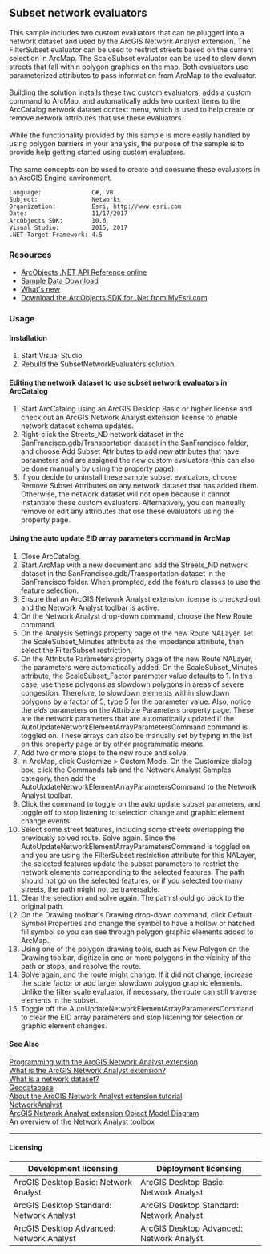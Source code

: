 ## Subset network evaluators

  <div xmlns="http://www.w3.org/1999/xhtml" xmlns:my="http://schemas.microsoft.com/office/infopath/2003/myXSD/2006-02-10T23:25:53">This sample includes two custom evaluators that can be plugged into a network dataset and used by the ArcGIS Network Analyst extension. The FilterSubset evaluator can be used to restrict streets based on the current selection in ArcMap. The ScaleSubset evaluator can be used to slow down streets that fall within polygon graphics on the map. Both evaluators use parameterized attributes to pass information from ArcMap to the evaluator. </div>
  <div xmlns="http://www.w3.org/1999/xhtml" xmlns:my="http://schemas.microsoft.com/office/infopath/2003/myXSD/2006-02-10T23:25:53"> </div>
  <div xmlns="http://www.w3.org/1999/xhtml" xmlns:my="http://schemas.microsoft.com/office/infopath/2003/myXSD/2006-02-10T23:25:53">Building the solution installs these two custom evaluators, adds a custom command to ArcMap, and automatically adds two context items to the ArcCatalog network dataset context menu, which is used to help create or remove network attributes that use these evaluators.</div>
  <div xmlns="http://www.w3.org/1999/xhtml" xmlns:my="http://schemas.microsoft.com/office/infopath/2003/myXSD/2006-02-10T23:25:53"> </div>
  <div xmlns="http://www.w3.org/1999/xhtml" xmlns:my="http://schemas.microsoft.com/office/infopath/2003/myXSD/2006-02-10T23:25:53">While the functionality provided by this sample is more easily handled by using polygon barriers in your analysis, the purpose of the sample is to provide help getting started using custom evaluators.</div>
  <div xmlns="http://www.w3.org/1999/xhtml" xmlns:my="http://schemas.microsoft.com/office/infopath/2003/myXSD/2006-02-10T23:25:53"> </div>
  <div xmlns="http://www.w3.org/1999/xhtml" xmlns:my="http://schemas.microsoft.com/office/infopath/2003/myXSD/2006-02-10T23:25:53">The same concepts can be used to create and consume these evaluators in an ArcGIS Engine environment. </div>  


<!-- TODO: Fill this section below with metadata about this sample-->
```
Language:              C#, VB
Subject:               Networks
Organization:          Esri, http://www.esri.com
Date:                  11/17/2017
ArcObjects SDK:        10.6
Visual Studio:         2015, 2017
.NET Target Framework: 4.5
```

### Resources

* [ArcObjects .NET API Reference online](http://desktop.arcgis.com/en/arcobjects/latest/net/webframe.htm)  
* [Sample Data Download](../../releases)  
* [What's new](http://desktop.arcgis.com/en/arcobjects/latest/net/webframe.htm#91cabc68-2271-400a-8ff9-c7fb25108546.htm)  
* [Download the ArcObjects SDK for .Net from MyEsri.com](https://my.esri.com/)  

### Usage
#### Installation  
1. Start Visual Studio.  
1. Rebuild the SubsetNetworkEvaluators solution.  

#### Editing the network dataset to use subset network evaluators in ArcCatalog  
1. Start ArcCatalog using an ArcGIS Desktop Basic or higher license and check out an ArcGIS Network Analyst extension license to enable network dataset schema updates.  
1. Right-click the Streets_ND network dataset in the SanFrancisco.gdb/Transportation dataset in the SanFrancisco folder, and choose Add Subset Attributes to add new attributes that have parameters and are assigned the new custom evaluators (this can also be done manually by using the property page).  
1. If you decide to uninstall these sample subset evaluators, choose Remove Subset Attributes on any network dataset that has added them. Otherwise, the network dataset will not open because it cannot instantiate these custom evaluators. Alternatively, you can manually remove or edit any attributes that use these evaluators using the property page.  

#### Using the auto update EID array parameters command in ArcMap  
1. Close ArcCatalog.  
1. Start ArcMap with a new document and add the Streets_ND network dataset in the SanFrancisco.gdb/Transportation dataset in the SanFrancisco folder. When prompted, add the feature classes to use the feature selection.  
1. Ensure that an ArcGIS Network Analyst extension license is checked out and the Network Analyst toolbar is active.  
1. On the Network Analyst drop-down command, choose the New Route command.  
1. On the Analysis Settings property page of the new Route NALayer, set the ScaleSubset_Minutes attribute as the impedance attribute, then select the FilterSubset restriction.  
1. On the Attribute Parameters property page of the new Route NALayer, the parameters were automatically added. On the ScaleSubset_Minutes attribute, the ScaleSubset_Factor parameter value defaults to 1. In this case, use these polygons as slowdown polygons in areas of severe congestion. Therefore, to slowdown elements within slowdown polygons by a factor of 5, type 5 for the parameter value. Also, notice the *_eids_* parameters on the Attribute Parameters property page. These are the network parameters that are automatically updated if the AutoUpdateNetworkElementArrayParametersCommand command is toggled on. These arrays can also be manually set by typing in the list on this property page or by other programmatic means.  
1. Add two or more stops to the new route and solve.  
1. In ArcMap, click Customize > Custom Mode. On the Customize dialog box, click the Commands tab and the Network Analyst Samples category, then add the AutoUpdateNetworkElementArrayParametersCommand to the Network Analyst toolbar.  
1. Click the command to toggle on the auto update subset parameters, and toggle off to stop listening to selection change and graphic element change events.  
1. Select some street features, including some streets overlapping the previously solved route. Solve again. Since the AutoUpdateNetworkElementArrayParametersCommand is toggled on and you are using the FilterSubset restriction attribute for this NALayer, the selected features update the subset parameters to restrict the network elements corresponding to the selected features. The path should not go on the selected features, or if you selected too many streets, the path might not be traversable.  
1. Clear the selection and solve again. The path should go back to the original path.  
1. On the Drawing toolbar's Drawing drop-down command, click Default Symbol Properties and change the symbol to have a hollow or hatched fill symbol so you can see through polygon graphic elements added to ArcMap.  
1. Using one of the polygon drawing tools, such as New Polygon on the Drawing toolbar, digitize in one or more polygons in the vicinity of the path or stops, and resolve the route.  
1. Solve again, and the route might change. If it did not change, increase the scale factor or add larger slowdown polygon graphic elements. Unlike the filter scale evaluator, if necessary, the route can still traverse elements in the subset.  
1. Toggle off the AutoUpdateNetworkElementArrayParametersCommand to clear the EID array parameters and stop listening for selection or graphic element changes.  







#### See Also  
[Programming with the ArcGIS Network Analyst extension](http://desktop.arcgis.com/search/?q=Programming%20with%20the%20ArcGIS%20Network%20Analyst%20extension&p=0&language=en&product=arcobjects-sdk-dotnet&version=&n=15&collection=help)  
[What is the ArcGIS Network Analyst extension?](http://desktop.arcgis.com/search/?q=What%20is%20the%20ArcGIS%20Network%20Analyst%20extension%3F&p=0&language=en&product=arcobjects-sdk-dotnet&version=&n=15&collection=help)  
[What is a network dataset?](http://desktop.arcgis.com/search/?q=What%20is%20a%20network%20dataset%3F&p=0&language=en&product=arcobjects-sdk-dotnet&version=&n=15&collection=help)  
[Geodatabase](http://desktop.arcgis.com/search/?q=Geodatabase&p=0&language=en&product=arcobjects-sdk-dotnet&version=&n=15&collection=help)  
[About the ArcGIS Network Analyst extension tutorial](http://desktop.arcgis.com/search/?q=About%20the%20ArcGIS%20Network%20Analyst%20extension%20tutorial&p=0&language=en&product=arcobjects-sdk-dotnet&version=&n=15&collection=help)  
[NetworkAnalyst](http://desktop.arcgis.com/search/?q=NetworkAnalyst&p=0&language=en&product=arcobjects-sdk-dotnet&version=&n=15&collection=help)  
[ArcGIS Network Analyst extension Object Model Diagram](http://desktop.arcgis.com/search/?q=ArcGIS%20Network%20Analyst%20extension%20Object%20Model%20Diagram&p=0&language=en&product=arcobjects-sdk-dotnet&version=&n=15&collection=help)  
[An overview of the Network Analyst toolbox](http://desktop.arcgis.com/search/?q=An%20overview%20of%20the%20Network%20Analyst%20toolbox&p=0&language=en&product=arcobjects-sdk-dotnet&version=&n=15&collection=help)  


---------------------------------

#### Licensing  
| Development licensing | Deployment licensing | 
| ------------- | ------------- | 
| ArcGIS Desktop Basic: Network Analyst | ArcGIS Desktop Basic: Network Analyst |  
| ArcGIS Desktop Standard: Network Analyst | ArcGIS Desktop Standard: Network Analyst |  
| ArcGIS Desktop Advanced: Network Analyst | ArcGIS Desktop Advanced: Network Analyst |  


